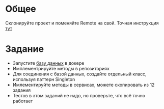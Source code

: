 # Общее
Склонируйте проект и поменяйте Remote на свой.
Точная инструкция [тут](https://github.com/tallinn-learning-ilja/HW12/blob/master/README.md)

# Задание
- Запустите [базу данных](https://github.com/tallinn-learning-ilja/TestDatabase/tree/main) в докере
- Имплементрируйте методы в репозиториях
- Для соединения с базой данных, создайте отдельный класс, используя паттерн Singleton
- Имлементируйте методы в сервисах, можете скопировать из 12 задания
- Тестов в этом заданий не надо, но проверьте, что всё точно работает